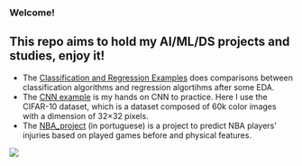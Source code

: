 ### Welcome!
## This repo aims to hold my AI/ML/DS projects and studies, enjoy it!

- The [Classification and Regression Examples](https://github.com/gabrieldasneves/MachineLearnStudies/blob/main/Classification%20and%20Regression%20examples/classification_and_regression.ipynb) does comparisons between classification algorithms and regression algortihms after some EDA.
- The [CNN example](https://github.com/gabrieldasneves/MachineLearnStudies/blob/main/CNN%20example/img_classification.ipynb) is my hands on CNN to practice. Here I use the CIFAR-10 dataset, which is a dataset composed of 60k color images with a dimension of 32×32 pixels.
- The [NBA_project](https://github.com/gabrieldasneves/MachineLearnStudies/blob/main/NBA_Project/projeto_final.ipynb) (in portuguese) is a project to predict NBA players' injuries based on played games before and physical features.

![](https://media0.giphy.com/media/WxJLwDBAXDsW1fqZ3v/giphy.gif?cid=ecf05e47k4hzgtw52fmftchg3o5egacl8012wblrcmfivsqd&rid=giphy.gif&ct=g)



